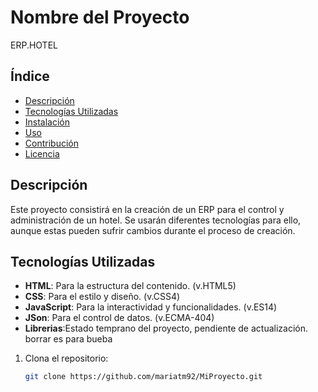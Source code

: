 # Nombre del Proyecto

ERP.HOTEL

## Índice

- [Descripción](#descripción)
- [Tecnologías Utilizadas](#tecnologías-utilizadas)
- [Instalación](#instalación)
- [Uso](#uso)
- [Contribución](#contribución)
- [Licencia](#licencia) 

## Descripción

Este proyecto consistirá en la creación de un ERP para el control y administración de un hotel.
Se usarán diferentes tecnologías para ello, aunque estas pueden sufrir cambios durante el proceso de creación.

## Tecnologías Utilizadas
- **HTML**: Para la estructura del contenido. (v.HTML5)
- **CSS**: Para el estilo y diseño. (v.CSS4)
- **JavaScript**: Para la interactividad y funcionalidades. (v.ES14)
- **JSon**: Para el control de datos. (v.ECMA-404)
- **Librerias**:Estado temprano del proyecto, pendiente de actualización.     
borrar es para bueba

1. Clona el repositorio:
   ```bash
   git clone https://github.com/mariatm92/MiProyecto.git

